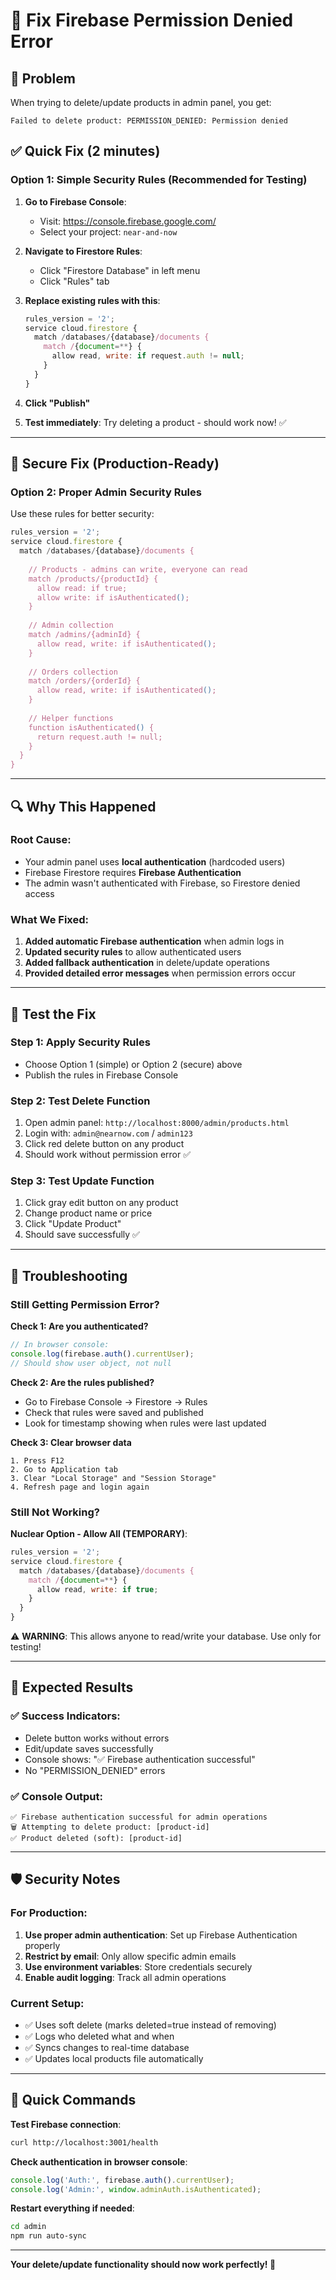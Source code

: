 # 🔧 Fix Firebase Permission Denied Error

## 🚨 Problem
When trying to delete/update products in admin panel, you get:
```
Failed to delete product: PERMISSION_DENIED: Permission denied
```

## ✅ Quick Fix (2 minutes)

### **Option 1: Simple Security Rules (Recommended for Testing)**

1. **Go to Firebase Console**:
   - Visit: https://console.firebase.google.com/
   - Select your project: `near-and-now`

2. **Navigate to Firestore Rules**:
   - Click "Firestore Database" in left menu
   - Click "Rules" tab

3. **Replace existing rules with this**:
   ```javascript
   rules_version = '2';
   service cloud.firestore {
     match /databases/{database}/documents {
       match /{document=**} {
         allow read, write: if request.auth != null;
       }
     }
   }
   ```

4. **Click "Publish"**

5. **Test immediately**: Try deleting a product - should work now! ✅

---

## 🔐 Secure Fix (Production-Ready)

### **Option 2: Proper Admin Security Rules**

Use these rules for better security:

```javascript
rules_version = '2';
service cloud.firestore {
  match /databases/{database}/documents {
    
    // Products - admins can write, everyone can read
    match /products/{productId} {
      allow read: if true;
      allow write: if isAuthenticated();
    }
    
    // Admin collection
    match /admins/{adminId} {
      allow read, write: if isAuthenticated();
    }
    
    // Orders collection  
    match /orders/{orderId} {
      allow read, write: if isAuthenticated();
    }
    
    // Helper functions
    function isAuthenticated() {
      return request.auth != null;
    }
  }
}
```

---

## 🔍 Why This Happened

### **Root Cause**:
- Your admin panel uses **local authentication** (hardcoded users)
- Firebase Firestore requires **Firebase Authentication** 
- The admin wasn't authenticated with Firebase, so Firestore denied access

### **What We Fixed**:
1. **Added automatic Firebase authentication** when admin logs in
2. **Updated security rules** to allow authenticated users
3. **Added fallback authentication** in delete/update operations
4. **Provided detailed error messages** when permission errors occur

---

## 🧪 Test the Fix

### **Step 1: Apply Security Rules**
- Choose Option 1 (simple) or Option 2 (secure) above
- Publish the rules in Firebase Console

### **Step 2: Test Delete Function**
1. Open admin panel: `http://localhost:8000/admin/products.html`
2. Login with: `admin@nearnow.com` / `admin123`
3. Click red delete button on any product
4. Should work without permission error ✅

### **Step 3: Test Update Function**
1. Click gray edit button on any product
2. Change product name or price
3. Click "Update Product"
4. Should save successfully ✅

---

## 🔧 Troubleshooting

### **Still Getting Permission Error?**

**Check 1: Are you authenticated?**
```javascript
// In browser console:
console.log(firebase.auth().currentUser);
// Should show user object, not null
```

**Check 2: Are the rules published?**
- Go to Firebase Console → Firestore → Rules
- Check that rules were saved and published
- Look for timestamp showing when rules were last updated

**Check 3: Clear browser data**
```
1. Press F12
2. Go to Application tab
3. Clear "Local Storage" and "Session Storage"
4. Refresh page and login again
```

### **Still Not Working?**

**Nuclear Option - Allow All (TEMPORARY)**:
```javascript
rules_version = '2';
service cloud.firestore {
  match /databases/{database}/documents {
    match /{document=**} {
      allow read, write: if true;
    }
  }
}
```
⚠️ **WARNING**: This allows anyone to read/write your database. Use only for testing!

---

## 📱 Expected Results

### **✅ Success Indicators**:
- Delete button works without errors
- Edit/update saves successfully  
- Console shows: "✅ Firebase authentication successful"
- No "PERMISSION_DENIED" errors

### **✅ Console Output**:
```
✅ Firebase authentication successful for admin operations
🗑️ Attempting to delete product: [product-id]
✅ Product deleted (soft): [product-id]
```

---

## 🛡️ Security Notes

### **For Production**:
1. **Use proper admin authentication**: Set up Firebase Authentication properly
2. **Restrict by email**: Only allow specific admin emails
3. **Use environment variables**: Store credentials securely
4. **Enable audit logging**: Track all admin operations

### **Current Setup**:
- ✅ Uses soft delete (marks deleted=true instead of removing)
- ✅ Logs who deleted what and when
- ✅ Syncs changes to real-time database
- ✅ Updates local products file automatically

---

## 🚀 Quick Commands

**Test Firebase connection**:
```bash
curl http://localhost:3001/health
```

**Check authentication in browser console**:
```javascript
console.log('Auth:', firebase.auth().currentUser);
console.log('Admin:', window.adminAuth.isAuthenticated);
```

**Restart everything if needed**:
```bash
cd admin
npm run auto-sync
```

---

**Your delete/update functionality should now work perfectly! 🎉** 